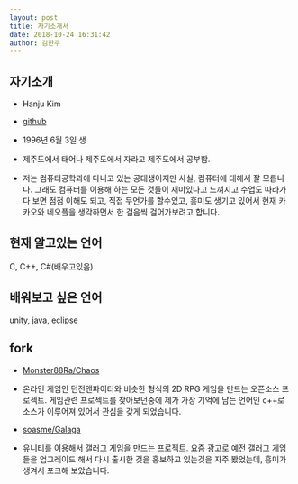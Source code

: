 ```yaml
---
layout: post
title: 자기소개서
date: 2018-10-24 16:31:42
author: 김한주
---
```



## 자기소개

* Hanju Kim

* [github](http://github.com/perky1996)

* 1996년 6월 3일 생
* 제주도에서 태어나 제주도에서 자라고 제주도에서 공부함.

* 저는 컴퓨터공학과에 다니고 있는 공대생이지만 사실, 컴퓨터에 대해서 잘 모릅니다. 그래도 컴퓨터를 이용해 하는 모든 것들이 재미있다고 느껴지고 수업도 따라가다 보면 점점 이해도 되고, 직접 무언가를  할수있고, 흥미도 생기고 있어서 현재 카카오와 네오플을 생각하면서 한 걸음씩 걸어가보려고 합니다.

## 현재 알고있는 언어
C, C++, C#(배우고있음)

## 배워보고 싶은 언어
unity, java, eclipse

## fork
* [Monster88Ra/Chaos](https://github.com/perky1996/Chaos)

 - 온라인 게임인 던전앤파이터와 비슷한 형식의 2D RPG 게임을 만드는 오픈소스 프로젝트. 게임관련 프로젝트를 찾아보던중에 제가 가장 기억에 남는 언어인 c++로 소스가 이루어져 있어서 관심을 갖게 되었습니다.


* [soasme/Galaga](https://github.com/perky1996/Galaga)

 - 유니티를 이용해서 갤러그 게임을 만드는 프로젝트. 요즘 광고로 예전 갤러그 게임들을 업그레이드 해서 다시 출시한 것을 홍보하고 있는것을 자주 봤었는데, 흥미가 생겨서 포크해 보았습니다. 
